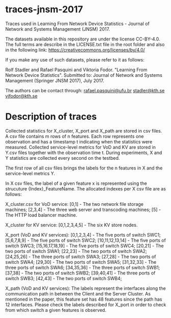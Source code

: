 # traces-jnsm-2017
Traces used in Learning From Network Device Statistics - Journal of Network and Systems Management (JNSM) 2017.

The datasets available in this repository are under the license CC-BY-4.0.
The full terms are describe in the LICENSE.txt file in the root folder and also in the following link:
https://creativecommons.org/licenses/by/4.0/

If you make any use of such datasets, please refer to it as follows:

Rolf Stadler and Rafael Pasquini and Viktoria Fodor. "Learning From Network Device Statistics". 
Submitted to: Journal of Network and Systems Management (Springer JNSM 2017), July 2017.

The authors can be contact through:
rafael.pasquini@ufu.br
stadler@kth.se
vjfodor@kth.se

# Description of traces

Collected statistics for X_cluster, X_port and X_path are stored in csv files. A csv file contains m rows of n features. Each row represents one observation and has a timestamp t indicating when the statistics were measured. Collected service-level metrics for VoD and KV are stored in Y.csv files together with the observation time t. During experiments, X and Y statistics are collected every second on the testbed.

The first row of all csv files brings the labels for the n features in X and the service-level metrics Y.

In X csv files, the label of a given feature x is represented using the strucuture {Index}_FeatureName. The allocated indexes per X csv file are as follows:

X_cluster.csv for VoD service: 
[0,1] - The two network file storage machines; 
[2,3,4] - The three web server and transcoding machines; 
[5] - The HTTP load balancer machine.

X_cluster for KV service:
[0,1,2,3,4,5] - The six KV store nodes.

X_port (VoD and KV services):
[0,1,2,3,4] - The five ports of switch SWC1;
[5,6,7,8,9] - The five ports of switch SWC2;
[10,11,12,13,14] - The five ports of switch SWC3;
[15,16,17,18,19] - The five ports of switch SWC4;
[20,21] - The two ports of switch SWA1;
[22,23] - The two ports of switch SWA2;
[24,25,26] - The three ports of switch SWA3;
[27,28] - The two ports of switch SWA4;
[29,30] - The two ports of switch SWA5;
[31,32,33] - The three ports of switch SWA6;
[34,35,36] - The three ports of switch SWB1;
[37,38] - The two ports of switch SWB2;
[39,40,41] - The three ports of switch SWB3;
[42,43] - The two ports of switch SWB4;

X_path (VoD and KV services):
The labels represent the interfaces along the communication path in between the Client and the Server Cluster.
As mentioned in the paper, this feature set has 48 features since the path has 12 interfaces.
Please check the labels described for X_port in order to check from which switch a given features is observed.

